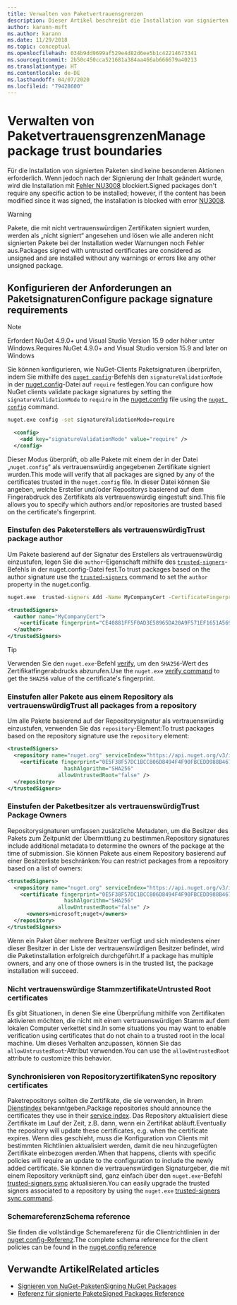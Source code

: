 ```yaml
---
title: Verwalten von Paketvertrauensgrenzen
description: Dieser Artikel beschreibt die Installation von signierten NuGet-Paketen und die Konfiguration von Vertrauenseinstellungen für die Paketsignatur.
author: karann-msft
ms.author: karann
ms.date: 11/29/2018
ms.topic: conceptual
ms.openlocfilehash: 034b9dd9699af529e4d82d6ee5b1c42214673341
ms.sourcegitcommit: 2b50c450cca521681a384aa466ab666679a40213
ms.translationtype: HT
ms.contentlocale: de-DE
ms.lasthandoff: 04/07/2020
ms.locfileid: "79428600"
---
```

# <a name="manage-package-trust-boundaries"></a><span data-ttu-id="8cdf4-103">Verwalten von Paketvertrauensgrenzen</span><span class="sxs-lookup"><span data-stu-id="8cdf4-103">Manage package trust boundaries</span></span>

<span data-ttu-id="8cdf4-104">Für die Installation von signierten Paketen sind keine besonderen Aktionen erforderlich. Wenn jedoch nach der Signierung der Inhalt geändert wurde, wird die Installation mit [Fehler NU3008](../reference/errors-and-warnings/NU3008.md) blockiert.</span><span class="sxs-lookup"><span data-stu-id="8cdf4-104">Signed packages don't require any specific action to be installed; however, if the content has been modified since it was signed, the installation is blocked with error [NU3008](../reference/errors-and-warnings/NU3008.md).</span></span>

> [!Warning]
> <span data-ttu-id="8cdf4-105">Pakete, die mit nicht vertrauenswürdigen Zertifikaten signiert wurden, werden als „nicht signiert“ angesehen und lösen wie alle anderen nicht signierten Pakete bei der Installation weder Warnungen noch Fehler aus.</span><span class="sxs-lookup"><span data-stu-id="8cdf4-105">Packages signed with untrusted certificates are considered as unsigned and are installed without any warnings or errors like any other unsigned package.</span></span>

## <a name="configure-package-signature-requirements"></a><span data-ttu-id="8cdf4-106">Konfigurieren der Anforderungen an Paketsignaturen</span><span class="sxs-lookup"><span data-stu-id="8cdf4-106">Configure package signature requirements</span></span>

> [!Note]
> <span data-ttu-id="8cdf4-107">Erfordert NuGet 4.9.0+ und Visual Studio Version 15.9 oder höher unter Windows.</span><span class="sxs-lookup"><span data-stu-id="8cdf4-107">Requires NuGet 4.9.0+ and Visual Studio version 15.9 and later on Windows</span></span>

<span data-ttu-id="8cdf4-108">Sie können konfigurieren, wie NuGet-Clients Paketsignaturen überprüfen, indem Sie mithilfe des [`nuget config`](../reference/cli-reference/cli-ref-config.md)-Befehls den `signatureValidationMode` in der [nuget.config](../reference/nuget-config-file.md)-Datei auf `require` festlegen.</span><span class="sxs-lookup"><span data-stu-id="8cdf4-108">You can configure how NuGet clients validate package signatures by setting the `signatureValidationMode` to `require` in the [nuget.config](../reference/nuget-config-file.md) file using the [`nuget config`](../reference/cli-reference/cli-ref-config.md) command.</span></span>

```cmd
nuget.exe config -set signatureValidationMode=require
```

```xml
  <config>
    <add key="signatureValidationMode" value="require" />
  </config>
```

<span data-ttu-id="8cdf4-109">Dieser Modus überprüft, ob alle Pakete mit einem der in der Datei „`nuget.config`“ als vertrauenswürdig angegebenen Zertifikate signiert wurden.</span><span class="sxs-lookup"><span data-stu-id="8cdf4-109">This mode will verify that all packages are signed by any of the certificates trusted in the `nuget.config` file.</span></span> <span data-ttu-id="8cdf4-110">In dieser Datei können Sie angeben, welche Ersteller und/oder Repositorys basierend auf dem Fingerabdruck des Zertifikats als vertrauenswürdig eingestuft sind.</span><span class="sxs-lookup"><span data-stu-id="8cdf4-110">This file allows you to specify which authors and/or repositories are trusted based on the certificate's fingerprint.</span></span>

### <a name="trust-package-author"></a><span data-ttu-id="8cdf4-111">Einstufen des Paketerstellers als vertrauenswürdig</span><span class="sxs-lookup"><span data-stu-id="8cdf4-111">Trust package author</span></span>

<span data-ttu-id="8cdf4-112">Um Pakete basierend auf der Signatur des Erstellers als vertrauenswürdig einzustufen, legen Sie die `author`-Eigenschaft mithilfe des [`trusted-signers`](../reference/cli-reference/cli-ref-trusted-signers.md)-Befehls in der nuget.config-Datei fest.</span><span class="sxs-lookup"><span data-stu-id="8cdf4-112">To trust packages based on the author signature use the [`trusted-signers`](../reference/cli-reference/cli-ref-trusted-signers.md) command to set the `author` property in the nuget.config.</span></span>

```cmd
nuget.exe  trusted-signers Add -Name MyCompanyCert -CertificateFingerprint CE40881FF5F0AD3E58965DA20A9F571EF1651A56933748E1BF1C99E537C4E039 -FingerprintAlgorithm SHA256
```

```xml
<trustedSigners>
  <author name="MyCompanyCert">
    <certificate fingerprint="CE40881FF5F0AD3E58965DA20A9F571EF1651A56933748E1BF1C99E537C4E039" hashAlgorithm="SHA256" allowUntrustedRoot="false" />
  </author>
</trustedSigners>
```

>[!TIP]
><span data-ttu-id="8cdf4-113">Verwenden Sie den `nuget.exe`-Befehl [verify](../reference/cli-reference/cli-ref-verify.md), um den `SHA256`-Wert des Zertifikatfingerabdrucks abzurufen.</span><span class="sxs-lookup"><span data-stu-id="8cdf4-113">Use the `nuget.exe` [verify command](../reference/cli-reference/cli-ref-verify.md) to get the `SHA256` value of the certificate's fingerprint.</span></span>


### <a name="trust-all-packages-from-a-repository"></a><span data-ttu-id="8cdf4-114">Einstufen aller Pakete aus einem Repository als vertrauenswürdig</span><span class="sxs-lookup"><span data-stu-id="8cdf4-114">Trust all packages from a repository</span></span>

<span data-ttu-id="8cdf4-115">Um alle Pakete basierend auf der Repositorysignatur als vertrauenswürdig einzustufen, verwenden Sie das `repository`-Element:</span><span class="sxs-lookup"><span data-stu-id="8cdf4-115">To trust packages based on the repository signature use the `repository` element:</span></span>

```xml
<trustedSigners>  
  <repository name="nuget.org" serviceIndex="https://api.nuget.org/v3/index.json">
    <certificate fingerprint="0E5F38F57DC1BCC806D8494F4F90FBCEDD988B4676070...." 
                  hashAlgorithm="SHA256" 
                allowUntrustedRoot="false" />
  </repository>
</trustedSigners>
```

### <a name="trust-package-owners"></a><span data-ttu-id="8cdf4-116">Einstufen der Paketbesitzer als vertrauenswürdig</span><span class="sxs-lookup"><span data-stu-id="8cdf4-116">Trust Package Owners</span></span>

<span data-ttu-id="8cdf4-117">Repositorysignaturen umfassen zusätzliche Metadaten, um die Besitzer des Pakets zum Zeitpunkt der Übermittlung zu bestimmen.</span><span class="sxs-lookup"><span data-stu-id="8cdf4-117">Repository signatures include additional metadata to determine the owners of the package at the time of submission.</span></span> <span data-ttu-id="8cdf4-118">Sie können Pakete aus einem Repository basierend auf einer Besitzerliste beschränken:</span><span class="sxs-lookup"><span data-stu-id="8cdf4-118">You can restrict packages from a repository based on a list of owners:</span></span>

```xml
<trustedSigners>  
  <repository name="nuget.org" serviceIndex="https://api.nuget.org/v3/index.json">
    <certificate fingerprint="0E5F38F57DC1BCC806D8494F4F90FBCEDD988B4676070...." 
                  hashAlgorithm="SHA256" 
                allowUntrustedRoot="false" />
      <owners>microsoft;nuget</owners>
  </repository>
</trustedSigners>
```

<span data-ttu-id="8cdf4-119">Wenn ein Paket über mehrere Besitzer verfügt und sich mindestens einer dieser Besitzer in der Liste der vertrauenswürdigen Besitzer befindet, wird die Paketinstallation erfolgreich durchgeführt.</span><span class="sxs-lookup"><span data-stu-id="8cdf4-119">If a package has multiple owners, and any one of those owners is in the trusted list, the package installation will succeed.</span></span>

### <a name="untrusted-root-certificates"></a><span data-ttu-id="8cdf4-120">Nicht vertrauenswürdige Stammzertifikate</span><span class="sxs-lookup"><span data-stu-id="8cdf4-120">Untrusted Root certificates</span></span>

<span data-ttu-id="8cdf4-121">Es gibt Situationen, in denen Sie eine Überprüfung mithilfe von Zertifikaten aktivieren möchten, die nicht mit einem vertrauenswürdigen Stamm auf dem lokalen Computer verkettet sind.</span><span class="sxs-lookup"><span data-stu-id="8cdf4-121">In some situations you may want to enable verification using certificates that do not chain to a trusted root in the local machine.</span></span> <span data-ttu-id="8cdf4-122">Um dieses Verhalten anzupassen, können Sie das `allowUntrustedRoot`-Attribut verwenden.</span><span class="sxs-lookup"><span data-stu-id="8cdf4-122">You can use the `allowUntrustedRoot` attribute to customize this behavior.</span></span>

### <a name="sync-repository-certificates"></a><span data-ttu-id="8cdf4-123">Synchronisieren von Repositoryzertifikaten</span><span class="sxs-lookup"><span data-stu-id="8cdf4-123">Sync repository certificates</span></span>

<span data-ttu-id="8cdf4-124">Paketrepositorys sollten die Zertifikate, die sie verwenden, in ihrem [Dienstindex](../api/service-index.md) bekanntgeben.</span><span class="sxs-lookup"><span data-stu-id="8cdf4-124">Package repositories should announce the certificates they use in their [service index](../api/service-index.md).</span></span> <span data-ttu-id="8cdf4-125">Das Repository aktualisiert diese Zertifikate im Lauf der Zeit, z.B. dann, wenn ein Zertifikat abläuft.</span><span class="sxs-lookup"><span data-stu-id="8cdf4-125">Eventually the repository will update these certificates, e.g. when the certificate expires.</span></span> <span data-ttu-id="8cdf4-126">Wenn dies geschieht, muss die Konfiguration von Clients mit bestimmten Richtlinien aktualisiert werden, damit die neu hinzugefügten Zertifikate einbezogen werden.</span><span class="sxs-lookup"><span data-stu-id="8cdf4-126">When that happens, clients with specific policies will require an update to the configuration to include the newly added certificate.</span></span> <span data-ttu-id="8cdf4-127">Sie können die vertrauenswürdigen Signaturgeber, die mit einem Repository verknüpft sind, ganz einfach über den `nuget.exe`-Befehl [trusted-signers sync](../reference/cli-reference/cli-ref-trusted-signers.md#nuget-trusted-signers-sync--name-name) aktualisieren.</span><span class="sxs-lookup"><span data-stu-id="8cdf4-127">You can easily upgrade the trusted signers associated to a repository by using the `nuget.exe` [trusted-signers sync command](../reference/cli-reference/cli-ref-trusted-signers.md#nuget-trusted-signers-sync--name-name).</span></span>

### <a name="schema-reference"></a><span data-ttu-id="8cdf4-128">Schemareferenz</span><span class="sxs-lookup"><span data-stu-id="8cdf4-128">Schema reference</span></span>

<span data-ttu-id="8cdf4-129">Sie finden die vollständige Schemareferenz für die Clientrichtlinien in der [nuget.config-Referenz](../reference/nuget-config-file.md#trustedsigners-section).</span><span class="sxs-lookup"><span data-stu-id="8cdf4-129">The complete schema reference for the client policies can be found in the [nuget.config reference](../reference/nuget-config-file.md#trustedsigners-section)</span></span>

## <a name="related-articles"></a><span data-ttu-id="8cdf4-130">Verwandte Artikel</span><span class="sxs-lookup"><span data-stu-id="8cdf4-130">Related articles</span></span>

- [<span data-ttu-id="8cdf4-131">Signieren von NuGet-Paketen</span><span class="sxs-lookup"><span data-stu-id="8cdf4-131">Signing NuGet Packages</span></span>](../create-packages/Sign-a-Package.md)
- [<span data-ttu-id="8cdf4-132">Referenz für signierte Pakete</span><span class="sxs-lookup"><span data-stu-id="8cdf4-132">Signed Packages Reference</span></span>](../reference/Signed-Packages-Reference.md)
